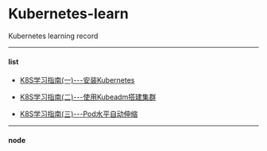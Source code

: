# Kubernetes-learn
Kubernetes learning record

----------------------------------
#### list
* [K8S学习指南(一)---安装Kubernetes](https://github.com/charSLee013/Kubernetes-learn/blob/master/chapter01/Kubernetes%E5%AD%A6%E4%B9%A0%E6%8C%87%E5%8D%97(%E4%B8%80)--%E5%AE%89%E8%A3%85Kubernetes.md)

* [K8S学习指南(二)---使用Kubeadm搭建集群](https://github.com/charSLee013/Kubernetes-learn/blob/master/chapter02/Kubernetes%E5%AD%A6%E4%B9%A0%E6%8C%87%E5%8D%97(%E4%BA%8C)--%E4%BD%BF%E7%94%A8Kubeadm%E6%90%AD%E5%BB%BA%E9%9B%86%E7%BE%A4.md)

* [K8S学习指南(三)---Pod水平自动伸缩](https://github.com/charSLee013/Kubernetes-learn/blob/master/chapter03/Kubernetes%E5%AD%A6%E4%B9%A0%E6%8C%87%E5%8D%97(%E4%B8%89)--Pod%E6%B0%B4%E5%B9%B3%E8%87%AA%E5%8A%A8%E4%BC%B8%E7%BC%A9.md)

----------------------------------
#### node
